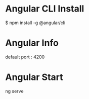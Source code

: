# Angular CLI Install
$ npm install -g @angular/cli

# Angular Info

default port : 4200

# Angular Start
ng serve
